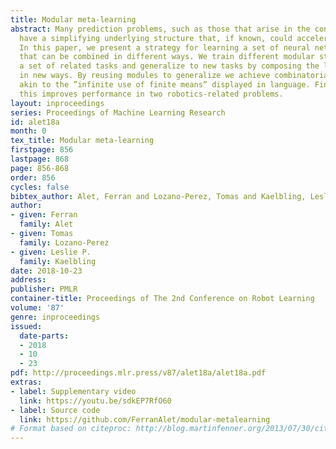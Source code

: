 ```yaml
---
title: Modular meta-learning
abstract: Many prediction problems, such as those that arise in the context of robotics,
  have a simplifying underlying structure that, if known, could accelerate learning.
  In this paper, we present a strategy for learning a set of neural network modules
  that can be combined in different ways. We train different modular structures on
  a set of related tasks and generalize to new tasks by composing the learned modules
  in new ways. By reusing modules to generalize we achieve combinatorial generalization,
  akin to the ”infinite use of finite means” displayed in language. Finally, we show
  this improves performance in two robotics-related problems.
layout: inproceedings
series: Proceedings of Machine Learning Research
id: alet18a
month: 0
tex_title: Modular meta-learning
firstpage: 856
lastpage: 868
page: 856-868
order: 856
cycles: false
bibtex_author: Alet, Ferran and Lozano-Perez, Tomas and Kaelbling, Leslie P.
author:
- given: Ferran
  family: Alet
- given: Tomas
  family: Lozano-Perez
- given: Leslie P.
  family: Kaelbling
date: 2018-10-23
address: 
publisher: PMLR
container-title: Proceedings of The 2nd Conference on Robot Learning
volume: '87'
genre: inproceedings
issued:
  date-parts:
  - 2018
  - 10
  - 23
pdf: http://proceedings.mlr.press/v87/alet18a/alet18a.pdf
extras:
- label: Supplementary video
  link: https://youtu.be/sdkEP7RfO60
- label: Source code
  link: https://github.com/FerranAlet/modular-metalearning
# Format based on citeproc: http://blog.martinfenner.org/2013/07/30/citeproc-yaml-for-bibliographies/
---
```

